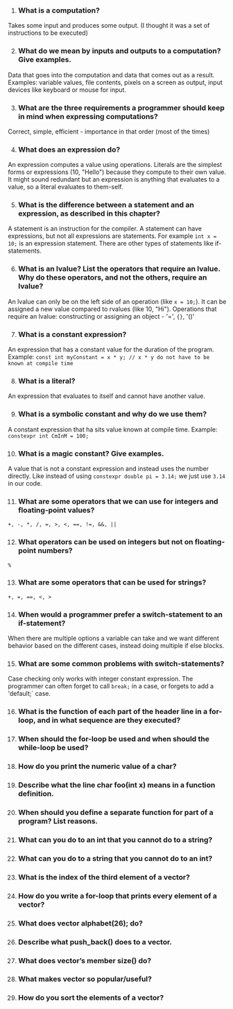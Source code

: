 ﻿1. ### What is a computation?
Takes some input and produces some output.
(I thought it was a set of instructions to be executed)
 
2. ### What do we mean by inputs and outputs to a computation? Give examples.
Data that goes into the computation and data that comes out as a result. Examples: variable values, file contents, pixels on a screen as output, input devices like keyboard or mouse for input.
 
3. ### What are the three requirements a programmer should keep in mind when expressing computations?
Correct, simple, efficient - importance in that order (most of the times)
 
4. ### What does an expression do?
An expression computes a value using operations. Literals are the simplest forms or expressions (10, "Hello") because they compute to their own value. It might sound redundant but an expression is anything that evaluates to a value, so a literal evaluates to them-self.
 
5. ### What is the difference between a statement and an expression, as described in this chapter?
A statement is an instruction for the compiler. A statement can have expressions, but not all expressions are statements. For example `int x = 10;` is an expression statement. There are other types of statements like if-statements.
 
6. ### What is an lvalue? List the operators that require an lvalue. Why do these operators, and not the others, require an lvalue?
An lvalue can only be on the left side of an operation (like `x = 10;`). It can be assigned a new value compared to rvalues (like 10, "Hi").
Operations that require an lvalue: constructing or assigning an object - '=', `{}`, '()'
 
7. ### What is a constant expression?
An expression that has a constant value for the duration of the program. Example: `const int myConstant = x * y; // x * y do not have to be known at compile time`
 
8. ### What is a literal?
An expression that evaluates to itself and cannot have another value.
 
9. ### What is a symbolic constant and why do we use them?
A constant expression that ha sits value known at compile time. Example: `constexpr int CmInM = 100;`
 
10. ### What is a magic constant? Give examples.
A value that is not a constant expression and instead uses the number directly. Like instead of using `constexpr double pi = 3.14;` we just use `3.14` in our code.
 
11. ### What are some operators that we can use for integers and floating-point values?
`+, -, *, /, =, >, <, ==, !=, &&, ||`
 
12. ### What operators can be used on integers but not on floating-point numbers?
`%`
 
13. ### What are some operators that can be used for strings?
`+, =, ==, <, >`
 
14. ### When would a programmer prefer a switch-statement to an if-statement?
When there are multiple options a variable can take and we want different behavior based on the different cases, instead doing multiple if else blocks.
 
15. ### What are some common problems with switch-statements?
Case checking only works with integer constant expression. The programmer can often forget to call `break;` in a case, or forgets to add a 'default;` case.
 
16. ### What is the function of each part of the header line in a for-loop, and in what sequence are they executed?
 
 
17. ### When should the for-loop be used and when should the while-loop be used?
 
 
18. ### How do you print the numeric value of a char?
 
 
19. ### Describe what the line char foo(int x) means in a function definition.
 
 
20. ### When should you define a separate function for part of a program? List reasons.
 
 
21. ### What can you do to an int that you cannot do to a string?
 
 
22. ### What can you do to a string that you cannot do to an int?
 
 
23. ### What is the index of the third element of a vector?
 
 
24. ### How do you write a for-loop that prints every element of a vector?
 
 
25. ### What does vector<char> alphabet(26); do?
 
 
26. ### Describe what push_back() does to a vector.
 
 
27. ### What does vector’s member size() do?
 
 
28. ### What makes vector so popular/useful?
 
 
29. ### How do you sort the elements of a vector?
